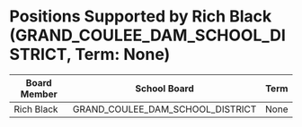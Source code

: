 # Positions Supported by Rich Black (GRAND_COULEE_DAM_SCHOOL_DISTRICT, Term: None)

| Board Member | School Board | Term |
|--------------|--------------|------|
| Rich Black | GRAND_COULEE_DAM_SCHOOL_DISTRICT | None |

